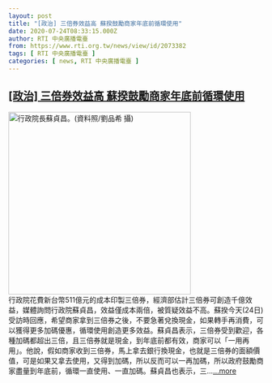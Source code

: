 ```yaml
---
layout: post
title: "[政治] 三倍券效益高 蘇揆鼓勵商家年底前循環使用"
date: 2020-07-24T08:33:15.000Z
author: RTI 中央廣播電臺
from: https://www.rti.org.tw/news/view/id/2073382
tags: [ RTI 中央廣播電臺 ]
categories: [ news, RTI 中央廣播電臺 ]
---
```

<!--1595579595000-->
[[政治] 三倍券效益高 蘇揆鼓勵商家年底前循環使用](https://www.rti.org.tw/news/view/id/2073382)
------

<div>
<img src="https://static.rti.org.tw/assets/thumbnails/2020/07/21/daac4ae5f1fafe121ca2e1b286126d62.jpg" width="360" alt="行政院長蘇貞昌。(資料照/劉品希 攝)" title="行政院長蘇貞昌。(資料照/劉品希 攝)"><br>行政院花費新台幣511億元的成本印製三倍券，經濟部估計三倍券可創造千億效益，媒體詢問行政院蘇貞昌，效益僅成本兩倍，被質疑效益不高。蘇揆今天(24日)受訪時回應，希望商家拿到三倍券之後，不要急著兌換現金，如果轉手再消費，可以獲得更多加碼優惠，循環使用創造更多效益。蘇貞昌表示，三倍券受到歡迎，各種加碼都超出三倍，且三倍券就是現金，到年底前都有效，商家可以「一用再用」。他說，假如商家收到三倍券，馬上拿去銀行換現金，也就是三倍券的面額價值，可是如果又拿去使用，又得到加碼，所以反而可以一再加碼，所以政府鼓勵商家盡量到年底前，循環一直使用、一直加碼。蘇貞昌也表示，三...<a target="_blank" href="https://www.rti.org.tw/news/view/id/2073382">...more</a>
</div>
